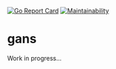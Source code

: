 [![Go Report Card](https://goreportcard.com/badge/github.com/aceberg/gans)](https://goreportcard.com/report/github.com/aceberg/gans)
[![Maintainability](https://api.codeclimate.com/v1/badges/c76dbc1d7d64349af6c2/maintainability)](https://codeclimate.com/github/aceberg/gans/maintainability)

# gans

Work in progress...